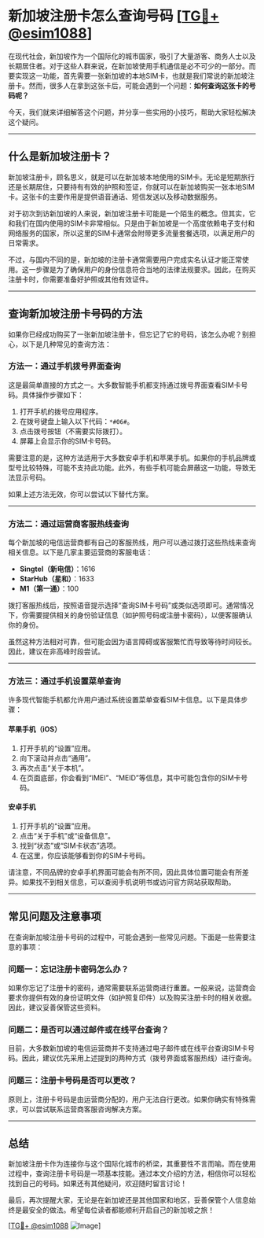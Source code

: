 # 新加坡注册卡怎么查询号码 [[TG💪+ @esim1088](https://t.me/s/esim1088)]

在现代社会，新加坡作为一个国际化的城市国家，吸引了大量游客、商务人士以及长期居住者。对于这些人群来说，在新加坡使用手机通信是必不可少的一部分。而要实现这一功能，首先需要一张新加坡的本地SIM卡，也就是我们常说的新加坡注册卡。然而，很多人在拿到这张卡后，可能会遇到一个问题：**如何查询这张卡的号码呢？**

今天，我们就来详细解答这个问题，并分享一些实用的小技巧，帮助大家轻松解决这个疑问。

---

## 什么是新加坡注册卡？

新加坡注册卡，顾名思义，就是可以在新加坡本地使用的SIM卡。无论是短期旅行还是长期居住，只要持有有效的护照和签证，你就可以在新加坡购买一张本地SIM卡。这张卡的主要作用是提供语音通话、短信发送以及移动数据服务。

对于初次到访新加坡的人来说，新加坡注册卡可能是一个陌生的概念。但其实，它和我们在国内使用的SIM卡非常相似。只是由于新加坡是一个高度依赖电子支付和网络服务的国家，所以这里的SIM卡通常会附带更多流量套餐选项，以满足用户的日常需求。

不过，与国内不同的是，新加坡的注册卡通常需要用户完成实名认证才能正常使用。这一步骤是为了确保用户的身份信息符合当地的法律法规要求。因此，在购买注册卡时，你需要准备好护照或其他有效证件。

---

## 查询新加坡注册卡号码的方法

如果你已经成功购买了一张新加坡注册卡，但忘记了它的号码，该怎么办呢？别担心，以下是几种常见的查询方法：

### 方法一：通过手机拨号界面查询

这是最简单直接的方式之一。大多数智能手机都支持通过拨号界面查看SIM卡号码。具体操作步骤如下：

1. 打开手机的拨号应用程序。
2. 在拨号键盘上输入以下代码：`*#06#`。
3. 点击拨号按钮（不需要实际拨打）。
4. 屏幕上会显示你的SIM卡号码。

需要注意的是，这种方法适用于大多数安卓手机和苹果手机。如果你的手机品牌或型号比较特殊，可能不支持此功能。此外，有些手机可能会屏蔽这一功能，导致无法显示号码。

如果上述方法无效，你可以尝试以下替代方案。

---

### 方法二：通过运营商客服热线查询

每个新加坡的电信运营商都有自己的客服热线，用户可以通过拨打这些热线来查询相关信息。以下是几家主要运营商的客服电话：

- **Singtel（新电信）**：1616  
- **StarHub（星和）**：1633  
- **M1（第一通）**：100  

拨打客服热线后，按照语音提示选择“查询SIM卡号码”或类似选项即可。通常情况下，你需要提供相关的身份验证信息（如护照号码或注册卡密码），以便客服确认你的身份。

虽然这种方法相对可靠，但可能会因为语言障碍或客服繁忙而导致等待时间较长。因此，建议在非高峰时段尝试。

---

### 方法三：通过手机设置菜单查询

许多现代智能手机都允许用户通过系统设置菜单查看SIM卡信息。以下是具体步骤：

#### 苹果手机（iOS）

1. 打开手机的“设置”应用。
2. 向下滚动并点击“通用”。
3. 再次点击“关于本机”。
4. 在页面底部，你会看到“IMEI”、“MEID”等信息，其中可能包含你的SIM卡号码。

#### 安卓手机

1. 打开手机的“设置”应用。
2. 点击“关于手机”或“设备信息”。
3. 找到“状态”或“SIM卡状态”选项。
4. 在这里，你应该能够看到你的SIM卡号码。

请注意，不同品牌的安卓手机界面可能会有所不同，因此具体位置可能会有所差异。如果找不到相关信息，可以查阅手机说明书或访问官方网站获取帮助。

---

## 常见问题及注意事项

在查询新加坡注册卡号码的过程中，可能会遇到一些常见问题。下面是一些需要注意的事项：

### 问题一：忘记注册卡密码怎么办？

如果你忘记了注册卡的密码，通常需要联系运营商进行重置。一般来说，运营商会要求你提供有效的身份证明文件（如护照复印件）以及购买注册卡时的相关收据。因此，建议妥善保管这些资料。

### 问题二：是否可以通过邮件或在线平台查询？

目前，大多数新加坡的电信运营商并不支持通过电子邮件或在线平台查询SIM卡号码。因此，建议优先采用上述提到的两种方式（拨号界面或客服热线）进行查询。

### 问题三：注册卡号码是否可以更改？

原则上，注册卡号码是由运营商分配的，用户无法自行更改。如果你确实有特殊需求，可以尝试联系运营商客服咨询解决方案。

---

## 总结

新加坡注册卡作为连接你与这个国际化城市的桥梁，其重要性不言而喻。而在使用过程中，查询注册卡号码是一项基本技能。通过本文介绍的方法，相信你可以轻松找到自己的号码。如果还有其他疑问，欢迎随时留言讨论！

最后，再次提醒大家，无论是在新加坡还是其他国家和地区，妥善保管个人信息始终是最安全的做法。希望每位读者都能顺利开启自己的新加坡之旅！

[[TG💪+ @esim1088](https://t.me/s/esim1088) ![Image](https://i.postimg.cc/4NQfJmqS/Snipaste-2025-05-13-00-14-12.png)]